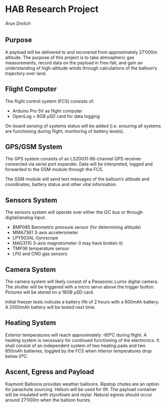 HAB Research Project
===
###### Arun Drelich

## Purpose

A payload will be delivered to and recovered from approximately 27’000m altitude. The purpose of this project is to take atmospheric gas measurements, record data on the payload in free-fall, and gain an understanding of high-altitude winds through calculations of the balloon’s trajectory over land.

## Flight Computer

The flight control system (FCS) consists of:

* Arduino Pro 5V as flight computer
* OpenLog + 8GB µSD card for data logging

On-board sensing of systems status will be added (i.e. ensuring all systems are functioning during flight, monitoring of battery levels).

## GPS/GSM System

The GPS system consists of an LS20031 66-channel GPS receiver connected via serial port expander. Data will be interpreted, logged and forwarded to the GSM module through the FCS.

The GSM module will send text messages of the balloon’s altitude and coordinates, battery status and other vital information.

## Sensors System

The sensors system will operate over either the I2C bus or through digital/analog input.

* BMP085 Barometric pressure sensor (for determining altitude)
* MMA7361 3-axis accelerometer
* LPY503AL Gyroscope
* MAG3110 3-axis magnetometer (I may have broken it)
* TMP36 temperature sensor
* LPG and CNG gas sensors

## Camera System

The camera system will likely consist of a Panasonic Lumix digital camera. The shutter will be triggered with a micro servo above the trigger button. Pictures will be stored on a 16GB µSD card.

Initial freezer tests indicate a battery life of 2 hours with a 600mAh battery. A 2000mAh battery will be tested next time.

## Heating System

Exterior temperatures will reach approximately -60ºC during flight. A heating system is necessary for continued functioning of the electronics. It shall consist of an independent system of two heating pads and two 850mAh batteries, toggled by the FCS when interior temperatures drop below 0ºC.

## Ascent, Egress and Payload

Kaymont Balloons provides weather balloons. Ripstop chutes are an option for parachute sourcing. Helium will be used for lift. The payload container will be insulated with styrofoam and mylar.
Natural egress should occur around 27’000m when the balloon bursts.

